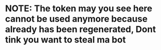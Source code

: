 # NOTE: The token may you see here cannot be used anymore because already has been regenerated, Dont tink you want to steal ma bot
